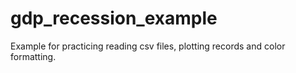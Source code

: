 # gdp_recession_example
Example for practicing reading csv files, plotting records and color formatting. 
